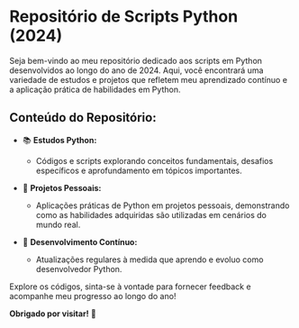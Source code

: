# Repositório de Scripts Python (2024)

Seja bem-vindo ao meu repositório dedicado aos scripts em Python desenvolvidos ao longo do ano de 2024. Aqui, você encontrará uma variedade de estudos e projetos que refletem meu aprendizado contínuo e a aplicação prática de habilidades em Python.

## Conteúdo do Repositório:

- 📚 **Estudos Python:**
  - Códigos e scripts explorando conceitos fundamentais, desafios específicos e aprofundamento em tópicos importantes.

- 🚀 **Projetos Pessoais:**
  - Aplicações práticas de Python em projetos pessoais, demonstrando como as habilidades adquiridas são utilizadas em cenários do mundo real.

- 🎯 **Desenvolvimento Contínuo:**
  - Atualizações regulares à medida que aprendo e evoluo como desenvolvedor Python.

Explore os códigos, sinta-se à vontade para fornecer feedback e acompanhe meu progresso ao longo do ano!

**Obrigado por visitar!** 🐍